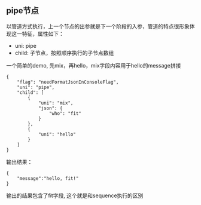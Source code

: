 ## pipe节点

以管道方式执行，上一个节点的出参就是下一个阶段的入参，管道的特点很形象体现这一特征，属性如下：
- uni: pipe
- child: 子节点，按照顺序执行的子节点数组

一个简单的demo, 先mix，再hello，mix字段内容用于hello的message拼接

```
{
    "flag": "needFormatJsonInConsoleFlag",
    "uni": "pipe",
    "child": [
        {
            "uni": "mix",
            "json": {
                "who": "fit"
            }
        },
        {
            "uni": "hello"
        }
    ]
}
```
输出结果：
```
{
	"message":"hello, fit!"
}
```
输出的结果包含了fit字段, 这个就是和sequence执行的区别
